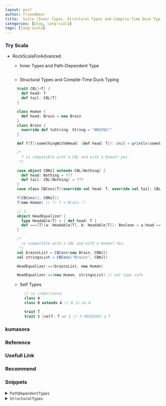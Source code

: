 ```yaml
---
layout: post
author: friendbear
title:  Scala (Inner Types, Structural Types and Compile-Time Duck Typing, Self Types)
categories: [blog, lang-scala]
tags: [lang-scala]
---
```


### Try Scala
- RockScalaForAdvanced
  - Inner Types and Path-Dependent Type

    ```scala
    ```
  -  Structural Types and Compile-Time Duck Typing
  
    ```scala
      trait CBL[+T] {
        def head: T
        def tail: CBL[T]
      }

      class Human {
        def head: Brain = new Brain
      }
      class Brain {
        override def toString: String = "BRAINZ!"
      }

      def f[T](somethingWithAHead: {def head: T}): Unit = println(somethingWithAHead.head)

      /*
        f is compatible with a CBL and with a Human? yes.
       */

      case object CBNil extends CBL[Nothing] {
        def head: Nothing = ???
        def tail: CBL[Nothing] = ???
      }
      case class CBCons[T](override val head: T, override val tail: CBL[T]) extends CBL[T]

      f(CBCons(2, CBNil))
      f(new Human) // ?! T = Brain !!

      // 2.
      object HeadEqualizer {
        type Headable[T] = { def head: T }
        def ===[T](a: Headable[T], b: Headable[T]): Boolean = a.head == b.head
      }

      /*
        is compatible with a CBL and with a Human? Yes.
       */
      val brainzList = CBCons(new Brain, CBNil)
      val stringsList = CBCons("Brainz", CBNil)

      HeadEqualizer.==(brainzList, new Human)

      HeadEqualizer.==(new Human, stringsList) // not type safe
    ```
  - Self Types

    ```scala
      // vs inheritance
      class A
      class B extends A // B is an A

      trait T
      trait S {self: T => } // S REQUIRES a T
    ```

### kumasora

### Reference

### Usefull Link

### Recommend


### Snippets

<details>
<summary><code>PathDependentTypes</code></summary>
<pre>
<code>
#!/usr/bin/env amm
@main
def PathDependentTypes(args: String*) = {
  class Outer {
    class Inner
    object InnerObject
    type InnerType

    def print(i: Inner) = println(i)
    def printGeneral(i: Outer#Inner) = println(i)
  }

  def aMethod: Int= {
    class HelperClass
    type HelperType = String
    2
  }

  // per-instance
  val o = new Outer
  val inner = new o.Inner // o.Inner is a Type

  val oo = new Outer
  // val otherInner: oo.Inner = new o.Inner

  o.print(inner)

  // path-dependent types

  // Outer#Inner
  o.printGeneral(inner)
  oo.printGeneral(inner)

  /*
    Exercise
    DB keyed by Int or String, but maybe others
   */
  /*
    use path-dependent types
    abstract type members and/or type aliases
   */
  trait ItemLike {
    type Key
  }
  trait Item[K] extends ItemLike {
    type Key = K
  }
  trait IntItem extends Item[Int]
  trait StringItem extends Item[String]

  def get[ItemType <: ItemLike](key: ItemType#Key): ItemType = ???

  get[IntItem](42) // ok

  get[StringItem]("scala") // ok
}
</code>
</pre>
</details>

<details>
<summary><code>StructuralTypes</code></summary>
<pre>
<code>
#!/usr/bin/env amm

@main
def StructuralTypes(args: String*) = {

  // structural types
  type JavaCloseable = java.io.Closeable
  class HipsterCloseable {
    def close() = println("yeah yeah I'm closing")
    def closeSilently(): Unit = println("not make sounds")
  }

  // def closeQuietly(closeable: JavaCloseable OR HipsterCloseable) // ?!
  type UnifiedCloseable = {
    def close(): Unit
  } // STRUCTURAL TYPE
  def closeQuietly(unifiedCloseable: UnifiedCloseable): Unit = unifiedCloseable.close()

  closeQuietly(new JavaCloseable {
    override def close(): Unit = ???
  })
  closeQuietly(new HipsterCloseable)


  // TYPE REFINEMENTS java Closeable + closeSilently
  type AdvancedCloseable = JavaCloseable {
    def closeSilently(): Unit
  }
  class AdvancedJavaCloseable extends JavaCloseable {
    override def close(): Unit = println("Java closes")
    def closeSilently(): Unit = println("Java closes silently") // 🔴
  }

  def closeShh(advCloseable: AdvancedCloseable): Unit = advCloseable.closeSilently()

  closeShh(new AdvancedJavaCloseable)
  // closeShh(new HipsterCloseable) => compile error

  // using structural types as standalone types
  // oun type
  def altClose(closeable: {def close(): Unit}): Unit = closeable.close()

  // type-checking => dock typing
  type SoundMaker = {
    def makeSound(): Unit
  }

  class Dog {
    def makeSound(): Unit = println("bark!")
  }
  class Car {
    def makeSound(): Unit = println("yroooom!")
  }

  // static duck typing
  val doc: SoundMaker = new Dog // runtime structure type use reflection
  val car: SoundMaker = new Car

  // CAVEAT: based on reflection

  /*
    Exercises
   */
  // 1.
  trait CBL[+T] {
    def head: T
    def tail: CBL[T]
  }

  class Human {
    def head: Brain = new Brain
  }
  class Brain {
    override def toString: String = "BRAINZ!"
  }

  def f[T](somethingWithAHead: {def head: T}): Unit = println(somethingWithAHead.head)

  /*
    f is compatible with a CBL and with a Human? yes.
   */

  case object CBNil extends CBL[Nothing] {
    def head: Nothing = ???
    def tail: CBL[Nothing] = ???
  }
  case class CBCons[T](override val head: T, override val tail: CBL[T]) extends CBL[T]

  f(CBCons(2, CBNil))
  f(new Human) // ?! T = Brain !!

  // 2.
  object HeadEqualizer {
    type Headable[T] = { def head: T }
    def ===[T](a: Headable[T], b: Headable[T]): Boolean = a.head == b.head
  }

  /*
    is compatible with a CBL and with a Human? Yes.
   */
  val brainzList = CBCons(new Brain, CBNil)
  val stringsList = CBCons("Brainz", CBNil)

  HeadEqualizer.==(brainzList, new Human)

  HeadEqualizer.==(new Human, stringsList) // not type safe
}

</code>
</pre>
<details>
<summary><code>Self Types</code></summary>
<pre>
<code>
#!/usr/bin/env amm

@main
def SelfTypes(args: String*) = {
  // requiring a type to be mixed in

  trait Instrumentalist {
    def play(): Unit
  }

  // SELF TYPE whoever implements Singer to implement Instrumentalist
  trait Singer { this: Instrumentalist =>

    // rest of the implementation or API
    def sing(): Unit
  }

  class LeadSinger extends Singer with Instrumentalist {
    override def play(): Unit = ???
    override def sing(): Unit = ???
  }

  val jamesHetfield = new Singer with Instrumentalist {
    override def play(): Unit = ???
    override def sing(): Unit = ???
  }

  class Guitarist extends Instrumentalist {
    override def play(): Unit = println("(guitar solo)")
  }

  val ericClapton = new Guitarist with Singer {
    override def sing(): Unit = ???
  }

  // vs inheritance
  class A
  class B extends A // B is an A

  trait T
  trait S {self: T => } // S REQUIRES a T

  // CAKE PATTERN => "dependency injection"

  // DI
  class Component {
    // API

  }
  class ComponentA extends Component
  class ComponentB extends Component
  class DependentComponent(val component: Component)

  // CAKE PATTERN
  trait ScalaComponent {
    // API
    def action(x: Int): String
  }
  trait ScalaDependentComponent { self: ScalaComponent =>
    def dependentAction(x: Int): String = action(x) + " this rocks!"
  }
  trait ScalaApplication { self: ScalaDependentComponent => }

  // layer 1 - small components
  trait Picture extends ScalaComponent
  trait Stats extends ScalaComponent

  // layer 2 - compose
  trait Profile extends ScalaDependentComponent with Picture
  trait Analytics extends ScalaDependentComponent with Stats

  // layer 3 - app
  trait AnalyticsApp extends ScalaApplication with Analytics

  // cyclical dependencies
  // class X extends Y
  // class Y extends X
  trait X { self: Y => }
  trait Y { self: X => }
}
</code>
</pre>
</details>
<details>
<summary>-</summary>
<pre>
<code>
#!/usr/bin/env amm

@main
def ImplicitOrdering(args: String*) = {
}

</code>
</pre>
</details>

